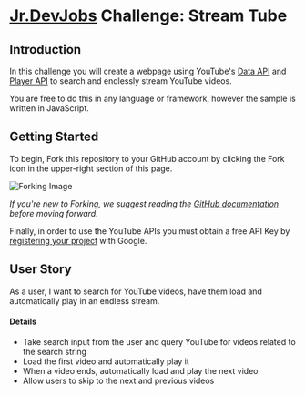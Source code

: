 # <a href='http://www.jrdevjobs.com' target='_blank'>Jr.DevJobs</a> Challenge: Stream Tube

## Introduction
In this challenge you will create a webpage using YouTube's <a href='https://developers.google.com/youtube/v3/' target='_blank'>Data API</a> and <a href='https://developers.google.com/youtube/iframe_api_reference' target='_blank'>Player API</a> to search and endlessly stream YouTube videos.

You are free to do this in any language or framework, however the sample is written in JavaScript.

## Getting Started
To begin, Fork this repository to your GitHub account by clicking the Fork icon in the upper-right section of this page.

![Forking Image](https://s3-us-west-2.amazonaws.com/jrdevsimages/repos/fork_button.jpg)

*If you're new to Forking, we suggest reading the <a href='https://help.github.com/articles/fork-a-repo' target='_blank'>GitHub documentation</a> before moving forward.*

Finally, in order to use the YouTube APIs you must obtain a free API Key by <a href='https://developers.google.com/youtube/registering_an_application' target='_blank'>registering your project</a> with Google.

## <a name='userstory'></a>User Story
As a user, I want to search for YouTube videos, have them load and automatically play in an endless stream.

#### Details

* Take search input from the user and query YouTube for videos related to the search string
* Load the first video and automatically play it
* When a video ends, automatically load and play the next video
* Allow users to skip to the next and previous videos
